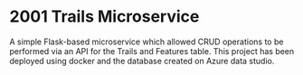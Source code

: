 # 2001 Trails Microservice

A simple Flask-based microservice which allowed CRUD operations to be performed via an API for the Trails and Features table. This project has been deployed using docker and the database created on Azure data studio.
